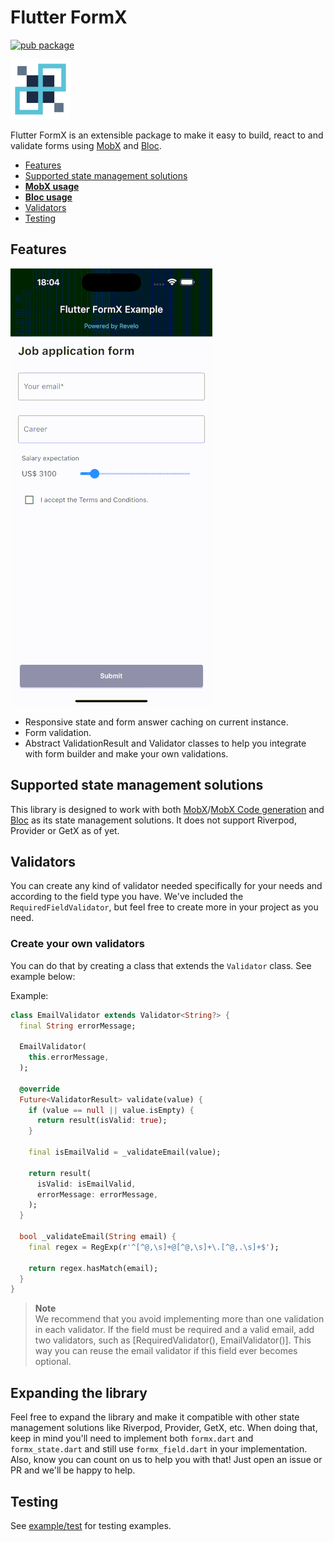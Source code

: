# Flutter FormX

[![pub package](https://img.shields.io/pub/v/flutter_formx?style=plastic&logo=flutter)](https://pub.dev/packages/flutter_formx)

![Flutter FormX Logo](https://raw.githubusercontent.com/revelojobs/flutter_formx/main/doc/static/FormX_Symbol96.png)

Flutter FormX is an extensible package to make it easy to build, react to and validate forms using [MobX](https://pub.dev/packages/mobx) and [Bloc](https://pub.dev/packages/bloc).

- [Features](#features)
- [Supported state management solutions](#supported-state-management-solutions)
- **[MobX usage](https://github.com/revelotech/flutter_formx/tree/main/lib/src/form/mobx)**
- **[Bloc usage](https://github.com/revelotech/flutter_formx/tree/main/lib/src/form/bloc)**
- [Validators](#validators)
- [Testing](#testing)

## Features

![Working form gif](https://raw.githubusercontent.com/revelojobs/flutter_formx/main/doc/static/FormX_example.gif)

- Responsive state and form answer caching on current instance.
- Form validation.
- Abstract ValidationResult and Validator classes to help you integrate with form builder and make your own validations.

## Supported state management solutions

This library is designed to work with both [MobX](https://pub.dev/packages/mobx)/[MobX Code generation](https://pub.dev/packages/mobx_codegen) and [Bloc](https://pub.dev/packages/bloc) as its state management solutions. It does not support Riverpod, Provider or GetX as of yet.

## Validators
You can create any kind of validator needed specifically for your needs and according to the field type you have. We've included the `RequiredFieldValidator`, but feel free to create more in your project as you need.

### Create your own validators
You can do that by creating a class that extends the `Validator` class. See example below:

Example:

```dart
class EmailValidator extends Validator<String?> {
  final String errorMessage;

  EmailValidator(
    this.errorMessage,
  );

  @override
  Future<ValidatorResult> validate(value) {
    if (value == null || value.isEmpty) {
      return result(isValid: true);
    }

    final isEmailValid = _validateEmail(value);

    return result(
      isValid: isEmailValid,
      errorMessage: errorMessage,
    );
  }

  bool _validateEmail(String email) {
    final regex = RegExp(r'^[^@,\s]+@[^@,\s]+\.[^@,.\s]+$');

    return regex.hasMatch(email);
  }
}

```

> **Note**<br/>
> We recommend that you avoid implementing more than one validation in each validator. If the field must be required and a valid email, add two validators, such as [RequiredValidator(), EmailValidator()]. This way you can reuse the email validator if this field ever becomes optional.

## Expanding the library

Feel free to expand the library and make it compatible with other state management solutions like Riverpod, Provider, GetX, etc. When doing that, keep in mind you'll need to implement both `formx.dart` and `formx_state.dart` and still use `formx_field.dart` in your implementation. Also, know you can count on us to help you with that! Just open an issue or PR and we'll be happy to help.

## Testing

See [example/test](https://github.com/revelojobs/flutter_formx/tree/main/test/form) for testing examples.
